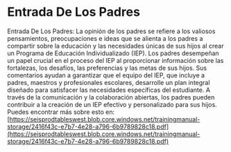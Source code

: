 # Entrada De Los Padres
Entrada De Los Padres: La opinión de los padres se refiere a los valiosos pensamientos, preocupaciones e ideas que se alienta a los padres a compartir sobre la educación y las necesidades únicas de sus hijos al crear un Programa de Educación Individualizado (IEP). Los padres desempeñan un papel crucial en el proceso del IEP al proporcionar información sobre las fortalezas, los desafíos, las preferencias y las metas de sus hijos. Sus comentarios ayudan a garantizar que el equipo del IEP, que incluye a padres, maestros y profesionales escolares, desarrolle un plan integral diseñado para satisfacer las necesidades específicas del estudiante. A través de la comunicación y la colaboración abiertas, los padres pueden contribuir a la creación de un IEP efectivo y personalizado para sus hijos.
Puedes encontrar más sobre esto en: [https://seisprodtableswest.blob.core.windows.net/trainingmanual-storage/2416f43c-e7b7-4e28-a796-6b9789828c18.pdf](https://seisprodtableswest.blob.core.windows.net/trainingmanual-storage/2416f43c-e7b7-4e28-a796-6b9789828c18.pdf)